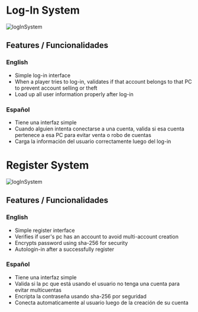 # Log-In System
![logInSystem](https://i.imgur.com/gkXROXe.png)
## Features / Funcionalidades
### English
- Simple log-in interface
- When a player tries to log-in, validates if that account belongs to that PC to prevent account selling or theft
- Load up all user information properly after log-in

### Español
- Tiene una interfaz simple
- Cuando alguien intenta conectarse a una cuenta, valida si esa cuenta pertenece a esa PC para evitar venta o robo de cuentas
- Carga la información del usuario correctamente luego del log-in

# Register System
![logInSystem](https://i.imgur.com/BONcZfu.png)
## Features / Funcionalidades
### English
- Simple register interface
- Verifies if user's pc has an account to avoid multi-account creation
- Encrypts password using sha-256 for security
- Autologin-in after a successfully register
### Español
- Tiene una interfaz simple
- Valida si la pc que está usando el usuario no tenga una cuenta para evitar multicuentas
- Encripta la contraseña usando sha-256 por seguridad
- Conecta automaticamente al usuario luego de la creación de su cuenta
